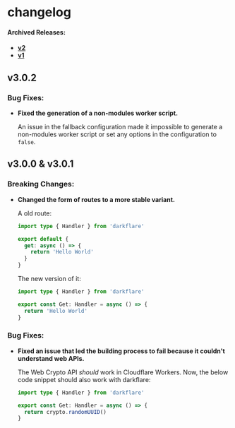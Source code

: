 # changelog

#### Archived Releases:

- [**v2**](https://github.com/azurydev/darkflare/blob/canary/changelogs/v2.md)
- [**v1**](https://github.com/azurydev/darkflare/blob/canary/changelogs/v1.md)

## v3.0.2

### Bug Fixes:

- **Fixed the generation of a non-modules worker script.**

  An issue in the fallback configuration made it impossible to generate a non-modules worker script or set any options in the configuration to `false`.

## v3.0.0 & v3.0.1

### Breaking Changes:

- **Changed the form of routes to a more stable variant.**
  
  A old route:

  ```typescript
  import type { Handler } from 'darkflare'

  export default {
    get: async () => {
      return 'Hello World'
    }
  }
  ```

  The new version of it:

  ```typescript
  import type { Handler } from 'darkflare'

  export const Get: Handler = async () => {
    return 'Hello World'
  }
  ```

### Bug Fixes:

- **Fixed an issue that led the building process to fail because it couldn't understand web APIs.**
  
  The Web Crypto API *should* work in Cloudflare Workers. Now, the below code snippet should also work with darkflare:

  ```typescript
  import type { Handler } from 'darkflare'

  export const Get: Handler = async () => {
    return crypto.randomUUID()
  }
  ```
